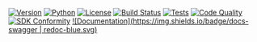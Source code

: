 [![Version](https://img.shields.io/badge/version-1.3.0-blue.svg)](https://github.com/arkalia-luna-system/bbia-sim)
[![Python](https://img.shields.io/badge/python-3.9+-blue.svg)](https://python.org)
[![License](https://img.shields.io/badge/license-MIT-green.svg)](LICENSE)
[![Build Status](https://img.shields.io/badge/build-passing-brightgreen.svg)](https://github.com/arkalia-luna-system/bbia-sim/actions)
[![Tests](https://img.shields.io/badge/tests-28%20skipped%20justified-brightgreen.svg)](https://github.com/arkalia-luna-system/bbia-sim/actions)
[![Code Quality](https://img.shields.io/badge/code%20quality-A+-brightgreen.svg)](https://github.com/arkalia-luna-system/bbia-sim)
[![SDK Conformity](https://img.shields.io/badge/SDK%20conformity-100%-brightgreen.svg)](https://github.com/pollen-robotics/reachy_mini)
[![Documentation](https://img.shields.io/badge/docs-swagger | redoc-blue.svg)](https://bbia-sim-docs.onrender.com)